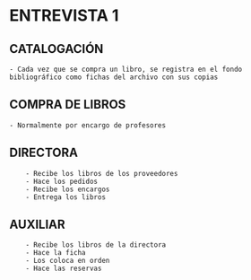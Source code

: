# ENTREVISTA 1

## CATALOGACIÓN
	- Cada vez que se compra un libro, se registra en el fondo bibliográfico como fichas del archivo con sus copias

## COMPRA DE LIBROS 
	- Normalmente por encargo de profesores

## DIRECTORA
		- Recibe los libros de los proveedores
		- Hace los pedidos
		- Recibe los encargos
		- Entrega los libros
		


## AUXILIAR 
		- Recibe los libros de la directora
		- Hace la ficha
		- Los coloca en orden
		- Hace las reservas




